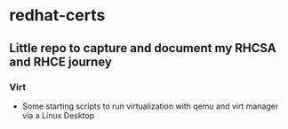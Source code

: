 # redhat-certs

## Little repo to capture and document my RHCSA and RHCE journey 

### Virt 

* Some starting scripts to run virtualization with qemu and virt manager via a Linux Desktop

